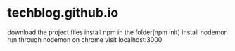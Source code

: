 # techblog.github.io
download the project files 
install npm in the folder(npm init)
install nodemon
run through nodemon
on chrome visit localhost:3000
